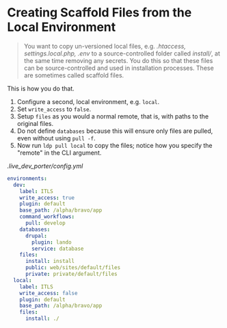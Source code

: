 # Creating Scaffold Files from the Local Environment

> You want to copy un-versioned local files, e.g. _.htaccess, settings.local.php, .env_ to a source-controlled folder called _install/_, at the same time removing any secrets. You do this so that these files can be source-controlled and used in installation processes. These are sometimes called scaffold files.

This is how you do that.

1. Configure a second, local environment, e.g. `local`.
3. Set `write_access` to `false`.
2. Setup `files` as you would a normal remote, that is, with paths to the original files.
4. Do not define `databases` because this will ensure only files are pulled, even without using `pull -f`.
5. Now run `ldp pull local` to copy the files; notice how you specify the "remote" in the CLI argument.

_.live_dev_porter/config.yml_

```yaml
environments:
  dev:
    label: ITLS
    write_access: true
    plugin: default
    base_path: /alpha/bravo/app
    command_workflows:
      pull: develop
    databases:
      drupal:
        plugin: lando
        service: database
    files:
      install: install
      public: web/sites/default/files
      private: private/default/files
  local:
    label: ITLS
    write_access: false
    plugin: default
    base_path: /alpha/bravo/app
    files:
      install: ./
```
